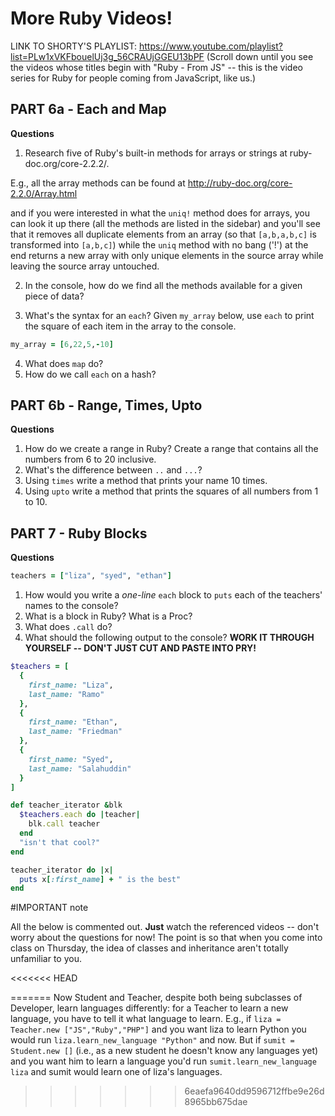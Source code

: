 # More Ruby Videos!

LINK TO SHORTY'S PLAYLIST: https://www.youtube.com/playlist?list=PLw1xVKFbouelUj3g_56CRAUjGGEU13bPF
(Scroll down until you see the videos whose titles begin with "Ruby - From JS" -- this is the video series for Ruby for people coming from JavaScript, like us.)

## PART 6a - Each and Map

**Questions**
1. Research five of Ruby's built-in methods for arrays or strings at ruby-doc.org/core-2.2.2/.

E.g., all the array methods can be found at
http://ruby-doc.org/core-2.2.0/Array.html

and if you were interested in what the `uniq!` method does for arrays, you can look it up there (all the methods are listed in the sidebar) and you'll see that it removes all duplicate elements from an array (so that `[a,b,a,b,c]` is transformed into `[a,b,c]`) while the `uniq` method with no bang ('!') at the end returns a new array with only unique elements in the source array while leaving the source array untouched.

2. In the console, how do we find all the methods available for a given piece of data?

3. What's the syntax for an `each`?
Given `my_array` below, use `each` to print the square of each item in the array to the console.
```ruby
my_array = [6,22,5,-10]
```

4. What does `map` do?
5. How do we call `each` on a hash?

## PART 6b - Range, Times, Upto

**Questions**

1. How do we create a range in Ruby? Create a range that contains all the numbers from 6 to 20 inclusive.
1. What's the difference between `..` and `...`?
1. Using `times` write a method that prints your name 10 times.
1. Using `upto` write a method that prints the squares of all numbers from 1 to 10.

## PART 7 - Ruby Blocks

**Questions**
```ruby
teachers = ["liza", "syed", "ethan"]
```
1. How would you write a *one-line* `each` block to `puts` each of the teachers' names to the console?
1. What is a block in Ruby? What is a Proc?
1. What does `.call` do?
1. What should the following output to the console? **WORK IT THROUGH YOURSELF -- DON'T JUST CUT AND PASTE INTO PRY!**

```ruby
$teachers = [
  {  
    first_name: "Liza",
    last_name: "Ramo"
  },
  {
    first_name: "Ethan",
    last_name: "Friedman"
  },
  {
    first_name: "Syed",
    last_name: "Salahuddin"
  }
]

def teacher_iterator &blk
  $teachers.each do |teacher|
    blk.call teacher
  end
  "isn't that cool?"
end

teacher_iterator do |x|
  puts x[:first_name] + " is the best"
end
```

#IMPORTANT note

All the below is commented out. **Just** watch the referenced videos -- don't worry about the questions for now! The point is so that when you come into class on Thursday, the idea of classes and inheritance aren't totally unfamiliar to you.


<<<<<<< HEAD
<!--
=======

>>>>>>> 6eaefa9640dd9596712ffbe9e26d8965bb675dae
## PART 8 - Ruby Classes
**IMPORTANT**
Shorty refers to JavaScript constructor functions in this video. We haven't covered them in detail in class; we looked at factory functions instead. We also want to understand the difference between JS's "prototypical" method of inheritance and Ruby's "class" inheritance.

SO: before you watch this Ruby video, you should first watch the video titled "JavaScript -  Object Construction". (It's in the same YouTube playlist, just scroll up)

**QUESTIONS on JAVASCRIPT OBJECT CONSTRUCTION**

After watching it, please create a Student constructor function below so it makes new students. Each student should have a `firstName` property, a `lastName` property and a `returnFullName` method which returns that student's full name (with a space in between)
```js
//write your function so that if I run
var kaushal = new Student("Kaushal", "Patel");

//then
kaushal.firstName // "Kaushal"
kaushal.lastName // "Patel"
kaushal.returnFullName // logs "Kaushal Patel" to the console

//if I now do
var yulia = new Student("Yulia", "Shea");
//it should do the same things as Kaushal but with Yulia's name!
```

**NEXT VIDEO: JAVASCRIPT - OBJECT CONSTRUCTION II - PROTOTYPES**

Rework your Student constructor. I want you to add a property to the prototype like Shorty does in the video. This property should be `className: "WDI-al-Khwarizmi"`

Now change the `returnFullName` method so instead of being in the constructor function you've added it to the prototype like Shorty does in the video.

This is important because you need to understand how JavaScript does things to understand why Ruby's way of doing it is different! Ruby's "classical" inheritance is actually more like how *many* other languages work.

*Prototypical languages:* JavaScript and a few others I've never really heard of

*Class-based languages:* Ruby, C++, Java, Python, PHP, Objective-C, C#, COBOL and others

Now you can watch **RUBY PART 8 -- CLASSES** at last!

**Questions**

1. How do I create a new Class in Ruby? What is the mandatory method that the Class must contain (the equivalent of the constructor function in JS)
1. How do I create an instance variable? What character does the variable name always start with?
1. How do I access a class constant from outside the class?

## PART 8b - Instance methods

**QUESTIONS**

1. Write a Dog class. Each instance should have a color that's randomly `sample`ed from the available colors (I made that for you). It should also have a name that's passed in (see the empty initialize function I created for you). And it should have a `bark` method that returns `bark bark woof woof`.

```ruby
class Dog
  COLORS = ["black", "white", "yellow", "spotted"]

  def initialize name
  end
end
```

1. Give your Dog class a `hairDye` method that changes the instance's color to one you pass in.
1. What is a "writer"?
1. What is a "reader"?
1. What is an "accessor"?
1. Rewrite your Dog class so that you are using `attr_reader` for its name (we can't rename the dog) and `attr_accessor` for its color (we can both view it and change it). Make sure that both work.

## PART 8c - Class methods, self

**QUESTIONS**

1. What does `self` refer to?
1. How do we define a class method?
1. What's the difference between a class method and an instance method (Shorty explains this clearly at the end of the video)?
1. Create a Triangle class (notice class names are capitalized)
  * it should take 3 parameters, for the lengths of the three sides. The second and third parameters should default to the first one if they're not specified
  (so that `a = Triangle.new 5` will create an equilateral triangle with all sides equal to 5 while `b = Triangle.new 5, 6, 7` will create a triangle with sides of those lengths).
  * it should have a `perimeter` method that returns the perimeter of the triangle (the sum of its sides)
  * it should have an `area` method that calculates the area of the triangle using Heron's Formula. If all we know about a triangle is how long its sides are, we can calculate its area using Heron's Forumla as follows:
    * if p = perimeter / 2
    * then its area is equal to the square root of: p * (p - a) * (p - b) * (p - c)

## PART 8d - Inheritance

**QUESTIONS**

1. How does one class inherit from another?
1. What is `super`?
1. What does `||=` do?
1. Why is Shorty so prejudiced against reptiles? They're not dumb! They have feelings too! boooo!
1. Make a Developer class
  * it should have the following instance variables:
    - `@languages-known`: an array equal to the languages passed in as a parameters
    - `@experience_level`: a string; it should default to "intermediate"
    - a `learn_new_language` method which adds a passed-in language to the Developer's `languages_known`
1. Make a Student class that inherits from Developer. Lets set Student's `experience_level` should be automatically set to 'beginner' (despite whatever is passed in).
1. Make a Teacher class that inherits from Developer, with its `experience_level` automatically set to "advanced".
1. Change `learn_new_language` on the student only. It should take in a teacher as a parameter and automatically add a random language (`sample`) from that teacher's `languages` array to the student's array.
<<<<<<< HEAD
Now Student and Teacher, despite both being subclasses of Developer, learn languages differently: for a Teacher to learn a new language, you have to tell it what language to learn. E.g., if `liza = Teacher.new ["JS","Ruby","PHP"]` and you want liza to learn Python you would run `liza.learn_new_language "Python"` and now. But if `sumit = Student.new []` (i.e., as a new student he doesn't know any languages yet) and you want him to learn a language you'd run `sumit.learn_new_language liza` and sumit would learn one of liza's languages. -->
=======
Now Student and Teacher, despite both being subclasses of Developer, learn languages differently: for a Teacher to learn a new language, you have to tell it what language to learn. E.g., if `liza = Teacher.new ["JS","Ruby","PHP"]` and you want liza to learn Python you would run `liza.learn_new_language "Python"` and now. But if `sumit = Student.new []` (i.e., as a new student he doesn't know any languages yet) and you want him to learn a language you'd run `sumit.learn_new_language liza` and sumit would learn one of liza's languages. 
>>>>>>> 6eaefa9640dd9596712ffbe9e26d8965bb675dae
